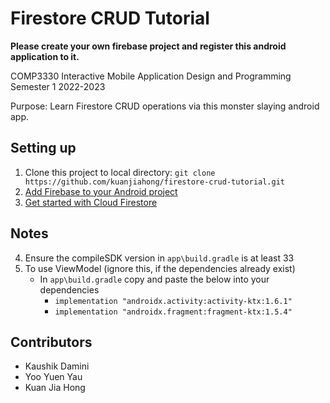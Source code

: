 # Firestore CRUD Tutorial

**Please create your own firebase project and register this android application to it.**

COMP3330 Interactive Mobile Application Design and Programming Semester 1 2022-2023

Purpose: Learn Firestore CRUD operations via this monster slaying android app.

## Setting up
1. Clone this project to local directory: `git clone https://github.com/kuanjiahong/firestore-crud-tutorial.git`
2. [Add Firebase to your Android project](https://firebase.google.com/docs/android/setup#kotlin+ktx)
3. [Get started with Cloud Firestore](https://firebase.google.com/docs/firestore/quickstart)

## Notes
4. Ensure the compileSDK version in `app\build.gradle` is at least 33
5. To use ViewModel (ignore this, if the dependencies already exist)
   * In `app\build.gradle` copy and paste the below into your dependencies
     * `implementation "androidx.activity:activity-ktx:1.6.1"`
     * `implementation "androidx.fragment:fragment-ktx:1.5.4"`

## Contributors
- Kaushik Damini
- Yoo Yuen Yau
- Kuan Jia Hong
